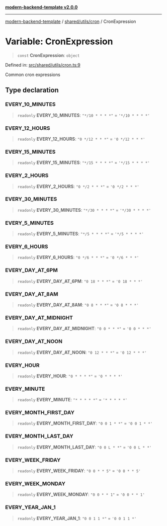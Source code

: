 [**modern-backend-template v2.0.0**](../../../../README.md)

***

[modern-backend-template](../../../../modules.md) / [shared/utils/cron](../README.md) / CronExpression

# Variable: CronExpression

> `const` **CronExpression**: `object`

Defined in: [src/shared/utils/cron.ts:9](https://github.com/maemreyo/saas-4cus-nodejs/blob/2a5b3f3aa11335dfa561e80e1feabb8e6084261e/src/shared/utils/cron.ts#L9)

Common cron expressions

## Type declaration

### EVERY\_10\_MINUTES

> `readonly` **EVERY\_10\_MINUTES**: `"*/10 * * * *"` = `'*/10 * * * *'`

### EVERY\_12\_HOURS

> `readonly` **EVERY\_12\_HOURS**: `"0 */12 * * *"` = `'0 */12 * * *'`

### EVERY\_15\_MINUTES

> `readonly` **EVERY\_15\_MINUTES**: `"*/15 * * * *"` = `'*/15 * * * *'`

### EVERY\_2\_HOURS

> `readonly` **EVERY\_2\_HOURS**: `"0 */2 * * *"` = `'0 */2 * * *'`

### EVERY\_30\_MINUTES

> `readonly` **EVERY\_30\_MINUTES**: `"*/30 * * * *"` = `'*/30 * * * *'`

### EVERY\_5\_MINUTES

> `readonly` **EVERY\_5\_MINUTES**: `"*/5 * * * *"` = `'*/5 * * * *'`

### EVERY\_6\_HOURS

> `readonly` **EVERY\_6\_HOURS**: `"0 */6 * * *"` = `'0 */6 * * *'`

### EVERY\_DAY\_AT\_6PM

> `readonly` **EVERY\_DAY\_AT\_6PM**: `"0 18 * * *"` = `'0 18 * * *'`

### EVERY\_DAY\_AT\_8AM

> `readonly` **EVERY\_DAY\_AT\_8AM**: `"0 8 * * *"` = `'0 8 * * *'`

### EVERY\_DAY\_AT\_MIDNIGHT

> `readonly` **EVERY\_DAY\_AT\_MIDNIGHT**: `"0 0 * * *"` = `'0 0 * * *'`

### EVERY\_DAY\_AT\_NOON

> `readonly` **EVERY\_DAY\_AT\_NOON**: `"0 12 * * *"` = `'0 12 * * *'`

### EVERY\_HOUR

> `readonly` **EVERY\_HOUR**: `"0 * * * *"` = `'0 * * * *'`

### EVERY\_MINUTE

> `readonly` **EVERY\_MINUTE**: `"* * * * *"` = `'* * * * *'`

### EVERY\_MONTH\_FIRST\_DAY

> `readonly` **EVERY\_MONTH\_FIRST\_DAY**: `"0 0 1 * *"` = `'0 0 1 * *'`

### EVERY\_MONTH\_LAST\_DAY

> `readonly` **EVERY\_MONTH\_LAST\_DAY**: `"0 0 L * *"` = `'0 0 L * *'`

### EVERY\_WEEK\_FRIDAY

> `readonly` **EVERY\_WEEK\_FRIDAY**: `"0 0 * * 5"` = `'0 0 * * 5'`

### EVERY\_WEEK\_MONDAY

> `readonly` **EVERY\_WEEK\_MONDAY**: `"0 0 * * 1"` = `'0 0 * * 1'`

### EVERY\_YEAR\_JAN\_1

> `readonly` **EVERY\_YEAR\_JAN\_1**: `"0 0 1 1 *"` = `'0 0 1 1 *'`
